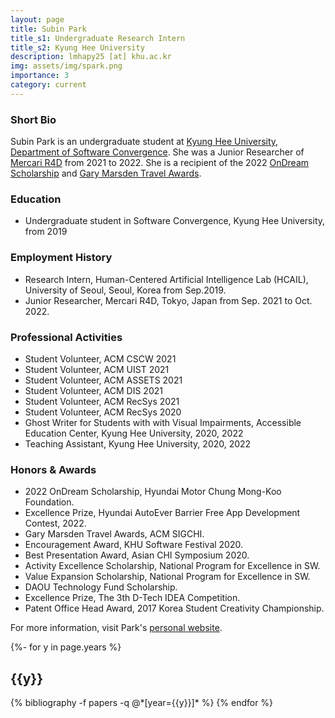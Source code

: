 ```yaml
---
layout: page
title: Subin Park
title_s1: Undergraduate Research Intern
title_s2: Kyung Hee University
description: lmhapy25 [at] khu.ac.kr
img: assets/img/spark.png
importance: 3
category: current
---
```


### Short Bio
<p>Subin Park is an undergraduate student at <a href="https://www.khu.ac.kr">Kyung Hee University</a>, <a href="http://swcon.khu.ac.kr/">Department of Software Convergence</a>. She was a Junior Researcher of <a href="https://r4d.mercari.com/en/">Mercari R4D</a> from 2021 to 2022. She is a recipient of the 2022 <a href="http://www.hyundai-cmkfoundation.org/com/esScholarship.do">OnDream Scholarship</a> and <a href="https://sigchi.org/awards/gary-marsden-travel-awards/">Gary Marsden Travel Awards</a>.

### Education
<ul>
<li>Undergraduate student in Software Convergence, Kyung Hee University, from 2019
</li>
</ul>

### Employment History
<ul>
<li>Research Intern, Human-Centered Artificial Intelligence Lab (HCAIL), University of Seoul, Seoul, Korea from Sep.2019.
</li>
<li>Junior Researcher, Mercari R4D, Tokyo, Japan from Sep. 2021 to Oct. 2022.
</li>
</ul>

### Professional Activities
<ul>
<li>Student Volunteer, ACM CSCW 2021
</li>
<li>Student Volunteer, ACM UIST 2021
</li>
<li>Student Volunteer, ACM ASSETS 2021
</li>
<li>Student Volunteer, ACM DIS 2021
</li>
<li>Student Volunteer, ACM RecSys 2021
</li>
<li>Student Volunteer, ACM RecSys 2020
</li>
<li>Ghost Writer for Students with with Visual Impairments, Accessible Education Center, Kyung Hee University, 2020, 2022
</li>
<li>Teaching Assistant, Kyung Hee University, 2020, 2022
</li>
</ul>

### Honors & Awards
<ul>
<li>2022 OnDream Scholarship, Hyundai Motor Chung Mong-Koo Foundation.
</li>
<li>Excellence Prize, Hyundai AutoEver Barrier Free App Development Contest, 2022.
</li>
<li>Gary Marsden Travel Awards, ACM SIGCHI.
</li>
<li>Encouragement Award, KHU Software Festival 2020.
</li>
<li>Best Presentation Award, Asian CHI Symposium 2020.
</li>
<li>Activity Excellence Scholarship, National Program for Excellence in SW.
</li>
<li>Value Expansion Scholarship, National Program for Excellence in SW.
</li>
<li>DAOU Technology Fund Scholarship.
</li>
<li>Excellence Prize, The 3th D-Tech IDEA Competition.
</li>
<li>Patent Office Head Award, 2017 Korea Student Creativity Championship.
</li>
</ul>

For more information, visit Park's [personal website](http://nt.dariasubin.me/).

<!-- _pages/publications.md -->
<div class="publications">

{%- for y in page.years %}
  <h2 class="year">{{y}}</h2>
  {% bibliography -f papers -q @*[year={{y}}]* %}
{% endfor %}

</div>
